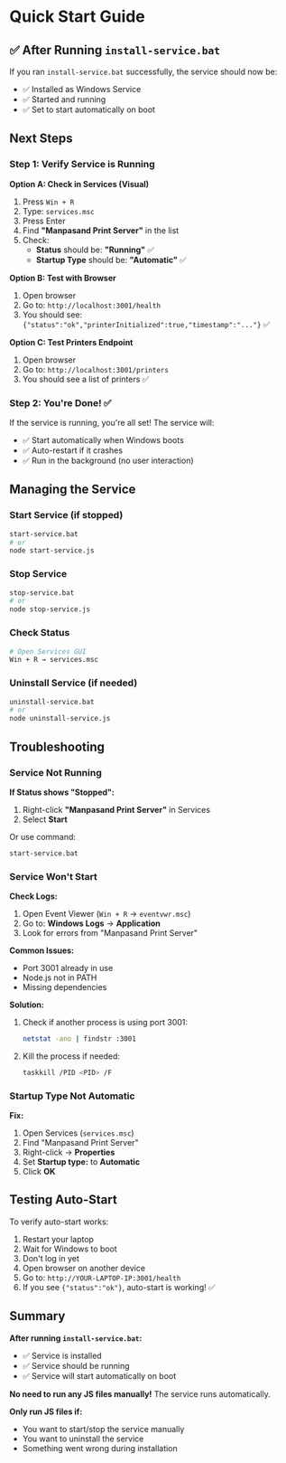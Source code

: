 # Quick Start Guide

## ✅ After Running `install-service.bat`

If you ran `install-service.bat` successfully, the service should now be:
- ✅ Installed as Windows Service
- ✅ Started and running
- ✅ Set to start automatically on boot

## Next Steps

### Step 1: Verify Service is Running

**Option A: Check in Services (Visual)**
1. Press `Win + R`
2. Type: `services.msc`
3. Press Enter
4. Find **"Manpasand Print Server"** in the list
5. Check:
   - **Status** should be: **"Running"** ✅
   - **Startup Type** should be: **"Automatic"** ✅

**Option B: Test with Browser**
1. Open browser
2. Go to: `http://localhost:3001/health`
3. You should see: `{"status":"ok","printerInitialized":true,"timestamp":"..."}` ✅

**Option C: Test Printers Endpoint**
1. Open browser
2. Go to: `http://localhost:3001/printers`
3. You should see a list of printers ✅

### Step 2: You're Done! ✅

If the service is running, you're all set! The service will:
- ✅ Start automatically when Windows boots
- ✅ Auto-restart if it crashes
- ✅ Run in the background (no user interaction)

## Managing the Service

### Start Service (if stopped)
```bash
start-service.bat
# or
node start-service.js
```

### Stop Service
```bash
stop-service.bat
# or
node stop-service.js
```

### Check Status
```bash
# Open Services GUI
Win + R → services.msc
```

### Uninstall Service (if needed)
```bash
uninstall-service.bat
# or
node uninstall-service.js
```

## Troubleshooting

### Service Not Running

**If Status shows "Stopped":**
1. Right-click **"Manpasand Print Server"** in Services
2. Select **Start**

Or use command:
```bash
start-service.bat
```

### Service Won't Start

**Check Logs:**
1. Open Event Viewer (`Win + R` → `eventvwr.msc`)
2. Go to: **Windows Logs** → **Application**
3. Look for errors from "Manpasand Print Server"

**Common Issues:**
- Port 3001 already in use
- Node.js not in PATH
- Missing dependencies

**Solution:**
1. Check if another process is using port 3001:
   ```bash
   netstat -ano | findstr :3001
   ```
2. Kill the process if needed:
   ```bash
   taskkill /PID <PID> /F
   ```

### Startup Type Not Automatic

**Fix:**
1. Open Services (`services.msc`)
2. Find "Manpasand Print Server"
3. Right-click → **Properties**
4. Set **Startup type:** to **Automatic**
5. Click **OK**

## Testing Auto-Start

To verify auto-start works:
1. Restart your laptop
2. Wait for Windows to boot
3. Don't log in yet
4. Open browser on another device
5. Go to: `http://YOUR-LAPTOP-IP:3001/health`
6. If you see `{"status":"ok"}`, auto-start is working! ✅

## Summary

**After running `install-service.bat`:**
- ✅ Service is installed
- ✅ Service should be running
- ✅ Service will start automatically on boot

**No need to run any JS files manually!** The service runs automatically.

**Only run JS files if:**
- You want to start/stop the service manually
- You want to uninstall the service
- Something went wrong during installation


